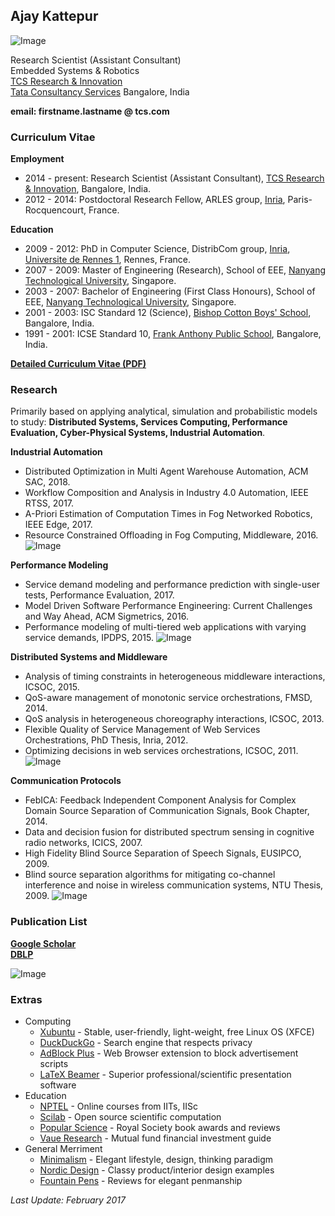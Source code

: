 ## Ajay Kattepur

![Image](https://ajaykattepur.github.io/ajaykattepur/ajay.jpg)

Research Scientist (Assistant Consultant)           
Embedded Systems & Robotics  
[TCS Research & Innovation](http://research-innovation.tcs.com/research/Pages/default.aspx)  
[Tata Consultancy Services](https://www.tcs.com/)
Bangalore, India

**email: firstname.lastname @ tcs.com**   
   
 
 
### Curriculum Vitae

**Employment**
- 2014 - present: Research Scientist (Assistant Consultant), [TCS Research & Innovation](http://research-innovation.tcs.com/research/Pages/default.aspx), Bangalore, India.
- 2012 - 2014: Postdoctoral Research Fellow, ARLES group, [Inria](https://www.inria.fr/en/), Paris-Rocquencourt, France.

**Education**
- 2009 - 2012: PhD in Computer Science, DistribCom group, [Inria](https://www.inria.fr/en/), [Universite de Rennes 1](https://www.univ-rennes1.fr/), Rennes, France. 
- 2007 - 2009: Master of Engineering (Research), School of EEE, [Nanyang Technological University](http://www.ntu.edu.sg), Singapore.
- 2003 - 2007: Bachelor of Engineering (First Class Honours), School of EEE, [Nanyang Technological University](http://www.ntu.edu.sg), Singapore.
- 2001 - 2003: ISC Standard 12 (Science), [Bishop Cotton Boys' School](http://www.cottonboys.com/), Bangalore, India.
- 1991 - 2001: ICSE Standard 10, [Frank Anthony Public School](http://www.fapsbangalore.com/), Bangalore, India.

[**Detailed Curriculum Vitae (PDF)**](https://ajaykattepur.github.io/ajaykattepur/ajay_kattepur_cv.pdf)

 
 
### Research

Primarily based on applying analytical, simulation and probabilistic models to study: **Distributed Systems, Services Computing, Performance Evaluation, Cyber-Physical Systems, Industrial Automation**.

**Industrial Automation**
- Distributed Optimization in Multi Agent Warehouse Automation, ACM SAC, 2018.
- Workflow Composition and Analysis in Industry 4.0 Automation, IEEE RTSS, 2017.
- A-Priori Estimation of Computation Times in Fog Networked Robotics, IEEE Edge, 2017. 
- Resource Constrained Offloading in Fog Computing, Middleware, 2016. 
![Image](https://ajaykattepur.github.io/ajaykattepur/fog.png)


**Performance Modeling**
- Service demand modeling and performance prediction with single-user tests, Performance Evaluation, 2017. 
- Model Driven Software Performance Engineering: Current Challenges and Way Ahead, ACM Sigmetrics, 2016.
- Performance modeling of multi-tiered web applications with varying service demands, IPDPS, 2015.
![Image](https://ajaykattepur.github.io/ajaykattepur/performance.png)


**Distributed Systems and Middleware**
- Analysis of timing constraints in heterogeneous middleware interactions, ICSOC, 2015.
- QoS-aware management of monotonic service orchestrations, FMSD, 2014. 
- QoS analysis in heterogeneous choreography interactions, ICSOC, 2013. 
- Flexible Quality of Service Management of Web Services Orchestrations, PhD Thesis, Inria, 2012. 
- Optimizing decisions in web services orchestrations, ICSOC, 2011.
![Image](https://ajaykattepur.github.io/ajaykattepur/distributed.png)


**Communication Protocols**
- FebICA: Feedback Independent Component Analysis for Complex Domain Source Separation of Communication Signals, Book Chapter, 2014.
- Data and decision fusion for distributed spectrum sensing in cognitive radio networks, ICICS, 2007.
- High Fidelity Blind Source Separation of Speech Signals, EUSIPCO, 2009.
- Blind source separation algorithms for mitigating co-channel interference and noise in wireless communication systems, NTU Thesis, 2009.
![Image](https://ajaykattepur.github.io/ajaykattepur/comms.png)



### Publication List
[**Google Scholar**](https://scholar.google.com/citations?user=UFFGGzEAAAAJ)  
[**DBLP**](http://dblp.uni-trier.de/pers/hd/k/Kattepur:Ajay)

![Image](https://ajaykattepur.github.io/ajaykattepur/calvin.PNG)



### Extras

- Computing
  - [Xubuntu](https://xubuntu.org/) - Stable, user-friendly, light-weight, free Linux OS (XFCE)
  - [DuckDuckGo](https://duckduckgo.com/) - Search engine that respects privacy
  - [AdBlock Plus](https://adblockplus.org/) - Web Browser extension to block advertisement scripts
  - [LaTeX Beamer](https://www.sharelatex.com/learn/Beamer) - Superior professional/scientific presentation software 
- Education
  - [NPTEL](http://nptel.ac.in/) - Online courses from IITs, IISc
  - [Scilab](http://www.scilab.org/) - Open source scientific computation
  - [Popular Science](https://royalsociety.org/grants-schemes-awards/book-prizes/science-book-prize/) - Royal Society book awards and reviews
  - [Vaue Research](https://www.valueresearchonline.com/Default.asp?) - Mutual fund financial investment guide
- General Merriment
  - [Minimalism](http://mnmlist.com/minimalist-faqs/) - Elegant lifestyle, design, thinking paradigm
  - [Nordic Design](https://nordicdesign.ca/) - Classy product/interior design examples
  - [Fountain Pens](https://blog.gouletpens.com/reviews/pen-reviews) - Reviews for elegant penmanship


_Last Update: February 2017_

